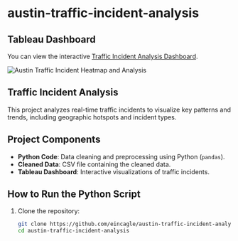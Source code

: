 # austin-traffic-incident-analysis

## Tableau Dashboard

You can view the interactive [Traffic Incident Analysis Dashboard](https://public.tableau.com/shared/NXQKTMPSM?:display_count=n&:origin=viz_share_link).

![Austin Traffic Incident Heatmap and Analysis](https://github.com/user-attachments/assets/28f4ddbf-c801-47b2-80ef-5a61f360f9ec)

## Traffic Incident Analysis

This project analyzes real-time traffic incidents to visualize key patterns and trends, including geographic hotspots and incident types. 

## Project Components
- **Python Code**: Data cleaning and preprocessing using Python (`pandas`).
- **Cleaned Data**: CSV file containing the cleaned data.
- **Tableau Dashboard**: Interactive visualizations of traffic incidents.

## How to Run the Python Script
1. Clone the repository:
   ```bash
   git clone https://github.com/eincagle/austin-traffic-incident-analysis
   cd austin-traffic-incident-analysis
